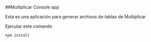 ##Multiplicar Console app

Esta es una aplicación para generar archivos de tablas de Multiplicar

Ejecutar este comando
```
npm install
```
